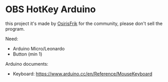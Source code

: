 # OBS HotKey Arduino

this project it's made by [OsirisFrik](http://twitter.com/OsirisFrik) for the community, please don't sell the program.

Need: 
  - Arduino Micro/Leonardo
  - Button (min 1)
  
Arduino documents:
  - Keyboard: https://www.arduino.cc/en/Reference/MouseKeyboard
